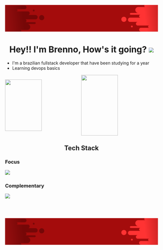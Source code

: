 <img src="https://github.com/Brennowll/Brennowll/blob/main/images/Banner.png">

<h1 align="center">
  Hey!! I'm Brenno, How's it going? 
  <img height="40" src="https://emoji.gg/assets/emoji/7333-parrotdance.gif">
</h1>

- I'm a brazilian fullstack developer that have been studying for a year
- Learning devops basics

<div>
  <img  align="center" style="width:49%;height:170px" src="https://github-readme-streak-stats.herokuapp.com?user=Brennowll&theme=dark&border_radius=4.5&mode=weekly&background=A40C0C&border=EBEBEB&ring=EBEBEB&dates=EBEBEB7C&fire=EBEBEB" />
  <img  align="center" style="width:49%;height:200px"  src="https://github-readme-stats.anuraghazra1.vercel.app/api/top-langs/?username=Brennowll&border_radius=7&langs_count=2&bg_color=A40C0C&card_width=495&theme=dark&text_color=#EBEBEB"/>
</div>

<h2 align="center">Tech Stack</h2>

<h3>Focus</h3>
<img src="https://skillicons.dev/icons?i=typescript,react,python,django&perline=14" />

<h3>Complementary</h3>
<img src="https://skillicons.dev/icons?i=tailwind,mysql,figma,aws,linux&perline=14" />

<br></br>

<img src="https://github.com/Brennowll/Brennowll/blob/main/images/Banner.png">

